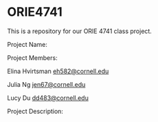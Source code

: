 # ORIE4741

This is a repository for our ORIE 4741 class project.

Project Name: 

Project Members: 

Elina Hvirtsman <eh582@cornell.edu>

Julia Ng <jen67@cornell.edu>

Lucy Du <dd483@cornell.edu>


Project Description:
